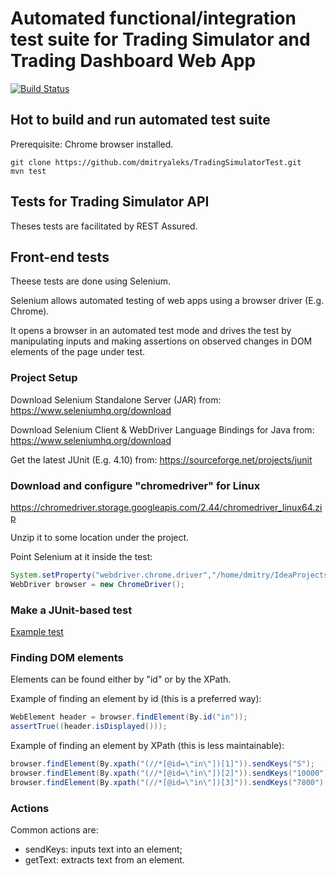 # Automated functional/integration test suite for Trading Simulator and Trading Dashboard Web App

[![Build Status](https://travis-ci.com/dmitryaleks/trading-simulator-test.svg?branch=master)](https://travis-ci.com/dmitryaleks/trading-simulator-test)

## Hot to build and run automated test suite

Prerequisite: Chrome browser installed.

```
git clone https://github.com/dmitryaleks/TradingSimulatorTest.git
mvn test
```

## Tests for Trading Simulator API

Theses tests are facilitated by REST Assured.

## Front-end tests

Theese tests are done using Selenium.

Selenium allows automated testing of web apps using a browser driver (E.g. Chrome).

It opens a browser in an automated test mode and drives the test by manipulating inputs and making assertions on observed changes in DOM elements of the page under test.

### Project Setup

Download Selenium Standalone Server (JAR) from:
<https://www.seleniumhq.org/download>

Download Selenium Client & WebDriver Language Bindings for Java from:
<https://www.seleniumhq.org/download>

Get the latest JUnit (E.g. 4.10) from:
<https://sourceforge.net/projects/junit>

### Download and configure "chromedriver" for Linux

<https://chromedriver.storage.googleapis.com/2.44/chromedriver_linux64.zip>

Unzip it to some location under the project.

Point Selenium at it inside the test:
```java
System.setProperty("webdriver.chrome.driver","/home/dmitry/IdeaProjects/SeleniumTest/drivers/chromedriver");
WebDriver browser = new ChromeDriver();
```

### Make a JUnit-based test

[Example test](https://github.com/dmi3aleks/WebAppTester/blob/master/src/com/test/TradingDashboardTest.java)


### Finding DOM elements

Elements can be found either by "id" or by the XPath.


Example of finding an element by id (this is a preferred way):
```java
WebElement header = browser.findElement(By.id("in"));
assertTrue((header.isDisplayed()));
```

Example of finding an element by XPath (this is less maintainable):
```java
browser.findElement(By.xpath("(//*[@id=\"in\"])[1]")).sendKeys("S");
browser.findElement(By.xpath("(//*[@id=\"in\"])[2]")).sendKeys("10000");
browser.findElement(By.xpath("(//*[@id=\"in\"])[3]")).sendKeys("7800");
```

### Actions

Common actions are:
  * sendKeys: inputs text into an element;
  * getText:  extracts text from an element.
